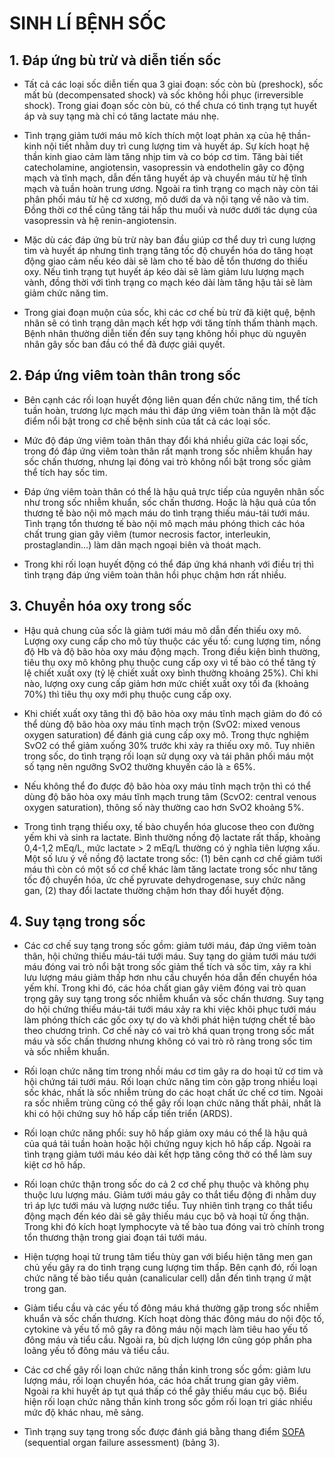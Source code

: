 # SINH LÍ BỆNH SỐC  
## 1. Đáp ứng bù trừ và diễn tiến sốc  
- Tất cả các loại sốc diễn tiến qua 3 giai đoạn: sốc còn bù (preshock), sốc mất bù (decompensated shock) và sốc không hồi phục (irreversible shock). Trong giai đoạn sốc còn bù, có thể chưa có tình trạng tụt huyết áp và suy tạng mà chỉ có tăng lactate máu nhẹ.  
- Tình trạng giảm tưới máu mô kích thích một loạt phản xạ của hệ thần-kinh nội tiết nhằm duy trì cung lượng tim và huyết áp. Sự kích hoạt hệ thần kinh giao cảm làm tăng nhịp tim và co bóp cơ tim. Tăng bài tiết catecholamine, angiotensin, vasopressin và endothelin gây co động mạch và tĩnh mạch, dẫn đến tăng huyết áp và chuyển máu từ hệ tĩnh mạch và tuần hoàn trung ương. Ngoài ra tình trạng co mạch này còn tái phân phối máu từ hệ cơ xương, mô dưới da và nội tạng về não và tim. Đồng thời cơ thể cũng tăng tái hấp thu muối và nước dưới tác dụng của vasopressin và hệ renin-angiotensin.  
- Mặc dù các đáp ứng bù trừ này ban đầu giúp cơ thể duy trì cung lượng tim và huyết áp nhưng tình trạng tăng tốc độ chuyển hóa do tăng hoạt động giao cảm nếu kéo dài sẽ làm cho tế bào dễ tổn thương do thiếu oxy. Nếu tình trạng tụt huyết áp kéo dài sẽ làm giảm lưu lượng mạch vành, đồng thời với tình trạng co mạch kéo dài làm tăng hậu tải sẽ làm giảm chức năng tim.  
- Trong giai đoạn muộn của sốc, khi các cơ chế bù trừ đã kiệt quệ, bệnh nhân sẽ có tình trạng dãn mạch kết hợp với tăng tính thấm thành mạch. Bệnh nhân thường diễn tiến đến suy tạng không hồi phục dù nguyên nhân gây sốc ban đầu có thể đã được giải quyết.  
## 2. Đáp ứng viêm toàn thân trong sốc  
- Bên cạnh các rối loạn huyết động liên quan đến chức năng tim, thể tích tuần hoàn, trương lực mạch máu thì đáp ứng viêm toàn thân là một đặc điểm nổi bật trong cơ chế bệnh sinh của tất cả các loại sốc.  
- Mức độ đáp ứng viêm toàn thân thay đổi khá nhiều giữa các loại sốc, trong đó đáp ứng viêm toàn thân rất mạnh trong sốc nhiễm khuẩn hay sốc chấn thương, nhưng lại đóng vai trò không nổi bật trong sốc giảm thể tích hay sốc tim.  
- Đáp ứng viêm toàn thân có thể là hậu quả trực tiếp của nguyên nhân sốc như trong sốc nhiễm khuẩn, sốc chấn thương. Hoặc là hậu quả của tổn thương tế bào nội mô mạch máu do tình trạng thiếu máu-tái tưới máu. Tình trạng tổn thương tế bào nội mô mạch máu phóng thich các hóa chất trung gian gây viêm (tumor necrosis factor, interleukin, prostaglandin…) làm dãn mạch ngoại biên và thoát mạch.  
- Trong khi rối loạn huyết động có thể đáp ứng khá nhanh với điều trị thì tình trạng đáp ứng viêm toàn thân hồi phục chậm hơn rất nhiều.  
## 3. Chuyển hóa oxy trong sốc  
- Hậu quả chung của sốc là giảm tưới máu mô dẫn đến thiếu oxy mô. Lượng oxy cung cấp cho mô tùy thuộc các yếu tố: cung lượng tim, nồng độ Hb và độ bão hòa oxy máu động mạch. Trong điều kiện bình thường, tiêu thụ oxy mô không phụ thuộc cung cấp oxy vì tế bào có thể tăng tỷ lệ chiết xuất oxy (tỷ lệ chiết xuất oxy bình thường khoảng 25%). Chỉ khi nào, lượng oxy cung cấp giảm hơn mức chiết xuất oxy tối đa (khoảng 70%) thì tiêu thụ oxy mới phụ thuộc cung cấp oxy.  
- Khi chiết xuất oxy tăng thì độ bão hòa oxy máu tĩnh mạch giảm do đó có thể dùng độ bão hòa oxy máu tĩnh mạch trộn (SvO2: mixed venous oxygen saturation) để đánh giá cung cấp oxy mô. Trong thực nghiệm SvO2 có thể giảm xuống 30% trước khi xảy ra thiếu oxy mô. Tuy nhiên trong sốc, do tình trạng rối loạn sử dụng oxy và tái phân phối máu một số tạng nên ngưỡng SvO2 thường khuyến cáo là ≥ 65%.  
- Nếu không thể đo được độ bão hòa oxy máu tĩnh mạch trộn thì có thể dùng độ bão hòa oxy máu tĩnh mạch trung tâm (ScvO2: central venous oxygen saturation), thông số này thường cao hơn SvO2 khoảng 5%.  
- Trong tình trạng thiếu oxy, tế bào chuyển hóa glucose theo con đường yếm khi và sinh ra lactate. Bình thường nồng độ lactate rất thấp, khoảng 0,4-1,2 mEq/L, mức lactate > 2 mEq/L thường có ý nghĩa tiên lượng xấu. Một số lưu ý về nồng độ lactate trong sốc: (1) bên cạnh cơ chế giảm tưới máu thì còn có một số cơ chế khác làm tăng lactate trong sốc như tăng tốc độ chuyển hóa, ức chế pyruvate dehydrogenase, suy chức năng gan, (2) thay đổi lactate thường chậm hơn thay đổi huyết động.  
## 4. Suy tạng trong sốc  
- Các cơ chế suy tạng trong sốc gồm: giảm tưới máu, đáp ứng viêm toàn thân, hội chứng thiếu máu-tái tưới máu. Suy tạng do giảm tưới máu tưới máu đóng vai trò nổi bật trong sốc giảm thể tích và sốc tim, xảy ra khi lưu lượng máu giảm thấp hơn nhu cầu chuyển hóa dẫn đến chuyển hóa yếm khí. Trong khi đó, các hóa chất gian gây viêm đóng vai trò quan trọng gây suy tạng trong sốc nhiễm khuẩn và sốc chấn thương. Suy tạng do hội chứng thiếu máu-tái tưới máu xảy ra khi việc khôi phục tưới máu làm phóng thích các gốc oxy tự do và khởi phát hiện tượng chết tế bào theo chương trình. Cơ chế này có vai trò khá quan trọng trong sốc mất máu và sốc chấn thương nhưng không có vai trò rõ ràng trong sốc tim và sốc nhiễm khuẩn.  
- Rối loạn chức năng tim trong nhồi máu cơ tim gây ra do hoại tử cơ tim và hội chứng tái tưới máu. Rối loạn chức năng tim còn gặp trong nhiều loại sốc khác, nhất là sốc nhiễm trùng do các hoạt chất ức chế cơ tim. Ngoài ra sốc nhiễm trùng cũng có thể gây rối loạn chức năng thất phải, nhất là khi có hội chứng suy hô hấp cấp tiến triển (ARDS).  
- Rối loạn chức năng phổi: suy hô hấp giảm oxy máu có thể là hậu quả của quá tải tuần hoàn hoặc hội chứng nguy kịch hô hấp cấp. Ngoài ra tình trạng giảm tưới máu kéo dài kết hợp tăng công thở có thể làm suy kiệt cơ hô hấp.  
- Rối loạn chức thận trong sốc do cả 2 cơ chế phụ thuộc và không phụ thuộc lưu lượng máu. Giảm tưới máu gây co thắt tiểu động đi nhằm duy trì áp lực tưới máu và lượng nước tiểu. Tuy nhiên tình trạng co thắt tiểu động mạch đến kéo dài sẽ gây thiếu máu cục bộ và hoại tử ống thận. Trong khi đó kích hoạt lymphocyte và tế bào tua đóng vai trò chính trong tổn thương thận trong giai đoạn tái tưới máu.  
- Hiện tượng hoại tử trung tâm tiểu thùy gan với biểu hiện tăng men gan chủ yếu gây ra do tình trạng cung lượng tim thấp. Bên cạnh đó, rối loạn chức năng tế bào tiểu quản (canalicular cell) dẫn đến tình trạng ứ mật trong gan.  
- Giảm tiểu cầu và các yếu tố đông máu khá thường gặp trong sốc nhiễm khuẩn và sốc chấn thương. Kích hoạt dòng thác đông máu do nội độc tố, cytokine và yếu tố mô gây ra đông máu nội mạch làm tiêu hao yếu tố đông máu và tiểu cầu. Ngoài ra, bù dịch lượng lớn cũng góp phần pha loãng yếu tố đông máu và tiểu cầu.  
- Các cơ chế gây rối loạn chức năng thần kinh trong sốc gồm: giảm lưu lượng máu, rối loạn chuyển hóa, các hóa chất trung gian gây viêm. Ngoài ra khi huyết áp tụt quá thấp có thể gây thiếu máu cục bộ. Biểu hiện rối loạn chức năng thần kinh trong sốc gồm rối loạn tri giác nhiều mức độ khác nhau, mê sảng.  
- Tình trạng suy tạng trong sốc được đánh giá bằng thang điểm [SOFA](./SOFA.md) (sequential organ failure assessment) (bảng 3).